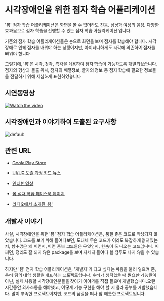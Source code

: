# 시각장애인을 위한 점자 학습 어플리케이션
'봄' 점자 학습 어플리케이션은 화면을 볼 수 없더라도 진동, 남성과 여성의 음성, 다양한 효과음으로 점자 학습을 진행할 수 있는 점자 학습 어플리케이션 입니다. 

기존의 점자 학습 어플리케이션들은 눈으로 화면을 보며 점자를 학습해야 합니다. 시각장애로 인해 점자를 배워야 하는 상황이지만, 아이러니하게도 시각에 의존하여 점자를 배워야 합니다.

그렇기에, ‘봄’은 시각, 청각, 촉각을 이용하여 점자 학습이 가능하도록 개발되었습니다. 점자의 형상과 돌출 위치, 점자의 배열정보, 글자의 정보 등 점자 학습에 필요한 정보들을 전달하기 위해 세심하게 표현하였습니다

## 시연동영상

[![Watch the video](https://user-images.githubusercontent.com/20294749/52535521-d8f63500-2d92-11e9-80d8-1b67dbcbd304.png)](https://www.youtube.com/watch?v=-YME1Dlb4iU&t=45s)

## 시각장애인과 이야기하여 도출된 요구사항
![default](https://user-images.githubusercontent.com/20294749/52536131-c8958880-2d99-11e9-88db-44fb560c22a1.png)

## 관련 URL
- [Goole Play Store](https://play.google.com/store/apps/details?id=com.project.why.braillelearning)

- [UI/UX 도출 과정 카드 뉴스](https://m.facebook.com/story.php?story_fbid=969402966558900&id=962857480546782)

- [인터뷰 영상](https://www.facebook.com/BlackBee.BOM/videos/1003795013119695/?__tn__=kC-R&eid=ARAZzdSx42tnVFjk7WeJnrIz4diiCZG8TTC25UyOlHrhNTWz1IQ0y6OtTV4UD0J_X1PTVlAS3uGB_i4B&hc_ref=ARTyrZqiU-0Pxaj6tV5dM0LTfD8HmOiVkrtIFa2_E-SZ4kQmrjEBFQTJV2Qu353s7zE&fref=nf&__xts__[0]=68.ARCquecUGC1RSWhZQlmLHL_fT1oqKbLJX3MXKKaWupUmqqvD38BgCFHorZBcP1Z80y1yBlPWO0xiec_d4h1qBu3De2wZjd-H9eVuUBJB42T14efskIu-rW_xkY5GLbg1XamFgICFbhwfZZxW8-YnHOurPew7mfq9AOyRXVoWPCU_GEUv2Bn5bvdRqqrw4kb7vLG18mIsDX-lUB-Tm0MYgHHsanrL4UjhvKK6CTDFS-08lVJhsOWS3zZ4L6QSuT0Ir__MPQieNYNwunV4elMwk5SY0s7y7Qeu4JnW-KmcOuhAITKV-uv8lBLYC36kU3OU4LRi4mdYNQO3nOuIK_NeI0j7Qg)

- [봄 점자 학습 페이스북 페이지](https://www.facebook.com/BlackBee.BOM)

- [라디오에서 소개된 '봄'](http://m.ablenews.co.kr/news/newscontent.aspx?categorycode=0048&newscode=004820180810114039868693&fbclid=IwAR3wQnA_qrGKtOoOhN72QNnzDuvOZMewX77VqWRHDNnkU7kWCz3ympS8eG0)

## 개발자 이야기
사실, 시각장애인을 위한 '봄' 점자 학습 어플리케이션은, 품질 좋은 코드로 작성되지 않았습니다. 코드를 보기 위해 들여다보면, 도대체 무슨 코드가 이리도 복잡하게 얽혀있는지, 함수명은 왜 이런지, 이런 중복 코드들은 무엇인지, 한숨이 푹 나오는 코드입니다. 어쩌면, 정리도 잘 되지 않은 package를 보며 자세히 들여다 볼 엄두도 나지 않을 수 있습니다.

하지만 '봄' 점자 학습 어플리케이션은, '개발자'가 되고 싶다는 마음을 불러 일으켜 준, 우리 팀의 대학 생활을 대표하는 프로젝트입니다. 우리가 생각했을 때 필요한 기능들이 아닌, 실제 사용할 시각장애인분들을 찾아가 이야기를 직접 들으며 개발했습니다.오랜 시간동안 의사소통을 해야했고, 어떻게 기능 구현을 해야 할 지 몰라 공부를 개발했습니다. 많이 부족한 프로젝트이지만, 코드의 품질을 떠나 참 애틋한 프로젝트입니다.

